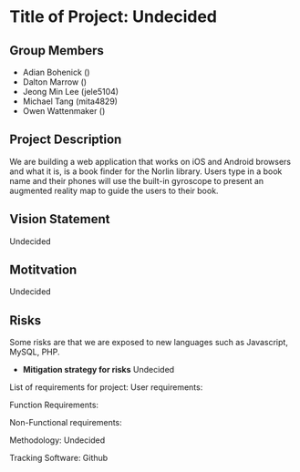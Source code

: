 # Title of Project: Undecided

## Group Members

- Adian Bohenick ()
- Dalton Marrow ()
- Jeong Min Lee (jele5104)
- Michael Tang (mita4829)
- Owen Wattenmaker ()


## Project Description

We are building a web application that works on iOS and Android browsers and what it is, is a book finder for the Norlin library. Users type in a book name and their phones will use the built-in gyroscope to present an augmented reality map to guide the users to their book.


## Vision Statement

Undecided


## Motitvation

Undecided


## Risks

Some risks are that we are exposed to new languages such as Javascript, MySQL, PHP.

- **Mitigation strategy for risks**
    Undecided

List of requirements for project:
User requirements:

Function Requirements:

Non-Functional requirements:

Methodology: Undecided

Tracking Software: Github
